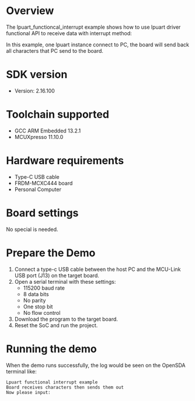 Overview
========
The lpuart_functioncal_interrupt example shows how to use lpuart driver functional
API to receive data with interrupt method:

In this example, one lpuart instance connect to PC, the board will
send back all characters that PC send to the board.

SDK version
===========
- Version: 2.16.100

Toolchain supported
===================
- GCC ARM Embedded  13.2.1
- MCUXpresso  11.10.0

Hardware requirements
=====================
- Type-C USB cable
- FRDM-MCXC444 board
- Personal Computer

Board settings
==============
No special is needed.

Prepare the Demo
================
1.  Connect a type-c USB cable between the host PC and the MCU-Link USB port (J13) on the target board.
2.  Open a serial terminal with these settings:
    - 115200 baud rate
    - 8 data bits
    - No parity
    - One stop bit
    - No flow control
3.  Download the program to the target board.
4.  Reset the SoC and run the project.

Running the demo
================
When the demo runs successfully, the log would be seen on the OpenSDA terminal like:

~~~~~~~~~~~~~~~~~~~~~~~~~~~~~~~~~~~~~~~~~
Lpuart functional interrupt example
Board receives characters then sends them out
Now please input:
~~~~~~~~~~~~~~~~~~~~~~~~~~~~~~~~~~~~~~~~~
